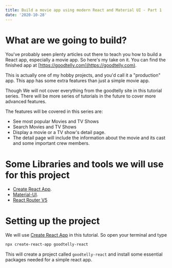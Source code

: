 ```yaml
---
title: Build a movie app using modern React and Material UI - Part 1
date: '2020-10-28'
---
```


# What are we going to build?

You've probably seen plenty articles out there to teach you how to build a
React app, especially a movie app. So here's my take on it.
You can find the finished app at [https://goodtelly.com](https://goodtelly.com).

This is actually one of my hobby projects, and you'd call it a "production"
app. This app has some extra features than just a simple movie app.

Though We will not cover everything from the goodtelly site in this tutorial series.
There will be more series of tutorials in the future to cover more advanced
features.

The features will be covered in this series are:
* See most popular Movies and TV Shows
* Search Movies and TV Shows
* Display a movie or a TV show's detail page.
* The detail page will include the information about the movie and its cast and
  some important crew members.

# Some Libraries and tools we will use for this project
* [Create React App](https://create-react-app.dev/).
* [Material-UI](https://material-ui.com/).
* [React Router V5](https://reactrouter.com/)

# Setting up the project
We will use [Create React App](https://create-react-app.dev/) in this
tutorial.
So open your terminal and type
```bash
npx create-react-app goodtelly-react
```

This will create a project called `goodtelly-react` and install some essential
packages needed for a simple react app.
